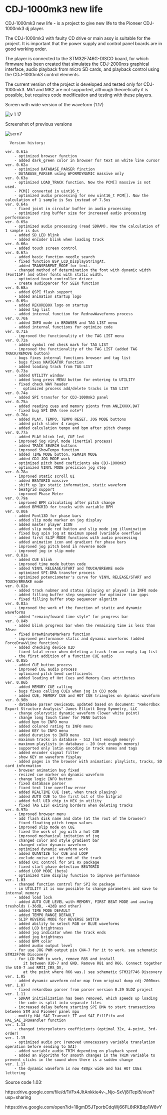 # CDJ-1000mk3 new life

CDJ-1000mk3 new life - is a project to give new life to the Pioneer CDJ-1000mk3 dj player.

The CDJ-1000mk3 with faulty CD drive or main assy is suitable for the project. It is important that the power supply and control panel boards are in good working order.

The player is connected to the STM32F746G-DISCO board, for which firmware has been created that simulates the CDJ-2000nxs graphical interface, audio playback from micro SD cards, and playback control using the CDJ-1000mk3 control elements.

The current version of the project is developed and tested only for CDJ-1000mk3. Mk1 and MK2 are not supported, although theoretically it is possible, but requires code modification and testing with these players.



Screen with wide version of the waveform (1.17)

![v 1 17](https://github.com/user-attachments/assets/4c21c986-d4ea-44b4-be2e-07615a226e58)

Screenshot of previous versions

![scrn7](https://github.com/user-attachments/assets/7b9070c4-3cd0-40a5-979a-4c2b0332c9e2)


      Version history:
            
	ver. 0.61a
		- optimized browser function
		- added dark_green color in browser for text on white line cursor 
	ver. 0.62a
		- optimized DATABASE_PARSER finction
		- DATABASE_PARSER using WFORMDYNAMIC massive only 
	ver. 0.63a
		- optimized LOAD_TRACK function. Now the PCM[] massive is not used.
		- PCM[] converted in uint16_t
		- optimized audio processing for new uint16_t PCM[]. Now the calculation of 1 sample is 5us instead of 7.5us 
	ver. 0.64a
		- fixed joint in circular buffer in audio processing
		- optimized ring buffer size for increased audio processing performance
	ver. 0.65a
		- optimized audio processing (read SDRAM). Now the calculation of 1 sample is 4us 
	 	- added SD_LED blink
		- added encoder blink when loading track
	ver. 0.66a
		- added touch screen control
	ver. 0.67a
		- added basic function needle search
		- fixed function BSP_LCD_DisplayStringAt. 
		- added TRANSPARENT_MODE for text. 
		- changed method of determination the font with dynamic width (Font15P) and other fonts with static width.  
		- optimized touch controller driver
		- create audioparcer for SEEK function
	ver. 0.68a
		- added QSPI flash support
		- added animation startup logo
	ver. 0.69a
		- added REKORDBOX logo on startup
		- added tag list 
		- added internal function for RedrawWaveforms process 
	ver. 0.70a
		- added INFO mode in BROWSER and TAG LIST menu
		- added internal functions for optimize code
	ver. 0.71a
		- improved the functionality of the TAG LIST menu
	ver. 0.72a
		- added symbol red check mark for TAG LIST
		- improved the functionality of the TAG LIST (added TAG TRACK/REMOVE button)
		- bugs fixes internal functions browser and tag list
		- bugs fixes NAVIGATOR function
		- added loading track from TAG LIST
	ver. 0.73a
		- added UTILITY window
		- added long press MENU button for entering to UTILITY
		- fixed check WAV header
		-	optimized process add/delete tracks in TAG LIST
	ver. 0.74a
		- added SPI transfer for CDJ-1000mk3 panel
	ver. 0.75a
		- added reading cues and memory pionts from ANLZXXXX.DAT
		- fixed bug SPI DMA (see note*) 
	ver. 0.76a
		- added PLAY, TEMPO, TEMPO RESET, JOG MODE buttons
		- added pitch slider 4 ranges
		- added calculation tempo and bpm after pitch change
	ver. 0.77a
		- added PLAY blink led, CUE led
		- improved jog vinyl mode (inertial process)
		- added TRACK SEARCH buttons
		- improved ShowTempo function
		- added TIME MODE button, REMAIN MODE
		- added CDJ JOG MODE work
		- optimized pitch bend coeficients aka CDJ-1000mk3
		- optimized VINYL MODE precision jog step
	ver. 0.78a
		- improved static scroll UI
		- added BEATGRID massive
		- shift up 1px static information, static waveform 
		- beatgrid support
		- improved Phase Meter
	ver. 0.79a
		- improved BPM calculating after pitch change
		- added BPMGRID for tracks with variable BPM 
	ver. 0.80a
		- added Font13D for phase bars
		- added slip mode marker on jog display
		- added master player ICON
		- added slip mode red button and slip mode jog illumination
		- fixed bug spin jog at maximum speed (variable overflow)
		- added first SLIP MODE functions with audio processing
		- added animation icon and gradient for phase bars
		- improved jog pitch bend in reverse mode
		- improved jog in slip mode
	ver. 0.81a
		- added CUE blink
		- improved time mode button code
		- added VINYL RELEASE/START and TOUCH/BREAKE mode 
		- optimized SPI-DMA transfer process
		- optimized potenciometer's curve for VINYL RELEASE/START and TOUCH/BREAKE mode
	ver. 0.82a
		- added track nubmer and status (playing or played) in INFO mode
		- added filling buffer step sequencer for optimize time gaps
		- fixed filling buffer step sequencer algoritm
	ver. 0.83a
		- improved the work of the function of static and dynamic waveforms
		- added "remain/foward time style" for progress bar
	ver. 0.84b
		- added blink progress bar when the remaining time is less than 30sec
		- fixed DrawMinuteMarkers function
		- improved performance static and dynamic waveforms (added ForceDrawVLine function)
		- added checking device UID 
		- fixed fatal error when deleting a track from an empty tag list
		- the first addition of a function CUE audio
	ver. 0.85b
		- added CUE button process
		- improved CUE audio process
		- optimized pitch bend coefficients
		- added loading of Hot Cues and Memory Cues attributes
	ver. 0.86b
		- added MEMORY CUE calling
		- bugs fixes calling CUEs when jog in CDJ mode
		- added CUE, MEMORY CUE and HOT CUE triangles on dynamic waveform
	ver. 0.90b
		- database parser DeviceSQL updated based on document: "Rekordbox Export Structure Analysis" James Elliott Deep Symmetry, LLC
		- change colorystic dynamic waveform (lower white point)
		- change long touch timer for MENU button
		- added bpm to INFO menu
		- added colored rating to INFO menu
		- added KEY to INFO menu
		- added duration to INFO menu
		- maximum tracks in database - 512 (not enough memory)
		- maximum playlists in database - 20 (not enough memory)
		- supported only latin encoding in track names and tags
		- added encoder signal filter
		- show KEY on waveform fisplay
		- added pages in the browser with animation: playlists, tracks, SD card information
		- browser animation bug fixed
		- resized cue marker on dynamic waveform
		- change logic INFO button
		- fixed database parser
		- fixed text line overflow error
		- added REALTIME CUE (set, when track playing) 			
		- added AUTO CUE to the first bit of the bitgrid
		- added full UID chip in HEX in utility			
		- fixed TAG LIST exiting borders when deleting tracks
	ver. 0.97b
		- improved browser menu
		- add flash disk name and date (at the root of the browser)
		- fixed floating pitch tempo values
		- improved slip mode on CUE
		- fixed the work of jog with a hot CUE
		- improved mechanical imitation of jog
		- changed color and style gradient bar
		- changed color dynamic waveform
		- optimized dynamic waveform work
		- added QUANTIZE for CUE and LOOP
		- exclude noise at the end of the track
		- added CRC control for SPI Rx package
		- fixed start phase detection BEATGRID
		- added LOOP MODE (beta)
		- optimized time display function to improve performance	
	ver. 1.03
		- changed function control for SPI Rx package
		- in UTILITY it is now possible to change parameters and save to internal memory
		- added load lock
		- added AUTO CUE LEVEL with MEMORY, FIRST BEAT MODE and analog tresholds (-36dB, -42dB and other)
		- added TIME MODE DEFAULT 
		- added TEMPO RANGE DEFAULT 
		- SLIP REVERSE MODE for REVERSE SWITCH
		- added ability to select RGB or BLUE waveforms
		- added LCD brightness
		- added jog indicator when the track ends 
		- added jog brightness
		- added BPM color
		- added audio output level
		- for use JOG PWM output pin CN4-7 for it to work. see schematic STM32F746 Discovery
		- for LCD PWM to work, remove R85 and install 
			it between U10-7 and GND. Remove R81 and R66. Connect together the U10-7 and RMII_CRS_DV, 
			at the point where R66 was.) see schematic STM32F746 Discovery
	ver. 1.05
		- added dynamic waveform color map from original dump cdj-2000nxs
	ver. 1.07
		- fixed rekordbox parser from parser version 0.39 SLDZ project
	ver. 1.11 
		- SDRAM initialization has been removed, which speeds up loading
		- the code is split into separate files
		- increased delay before starting SPI DMA to start transactions between STM and Pioneer panel mpu
		- modify HAL_SAI_Transmit_IT and SAI_FillFifo and HAL_SAI_IRQHandler function
	ver. 1.13 
		- changed interpolators coefficients (optimal 32x, 4-point, 3rd-order)
	ver. 1.15 
		- optimized audio prc (removed unnecessary variable translation operation before sending to SAI)
		- added variable audio TRIM depending on playback speed
		- added an algorithm for smooth changes in the TRIM variable to prevent clicks in the sound when there is a sudden change
	ver. 1.17
		- the dynamic waveform is now 480px wide and has HOT CUEs lettering



Source code 1.03:

https:drive.google.com/file/d/1VFx4JItAnkkie4v-_Njo-SxVj8lTepl5/view?usp=sharing



https:drive.google.com/open?id=18gmD5JTporbCdqWj66FL6tRKBdp1W8vY

